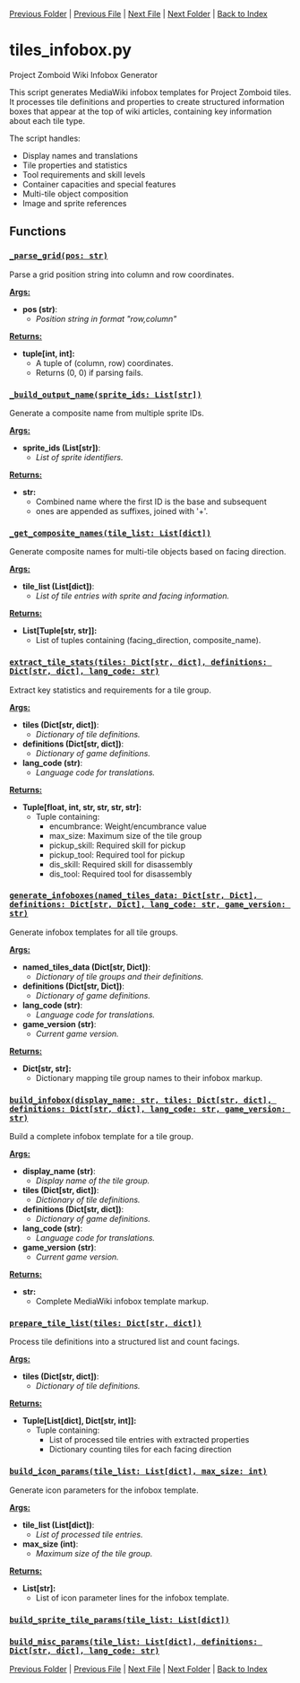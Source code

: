 [Previous Folder](../recipes/craft_recipes.md) | [Previous File](tiles_codesnip.md) | [Next File](tiles_navbox.md) | [Next Folder](../tools/compare_item_lists.md) | [Back to Index](../../index.md)

# tiles_infobox.py

Project Zomboid Wiki Infobox Generator

This script generates MediaWiki infobox templates for Project Zomboid tiles. It processes
tile definitions and properties to create structured information boxes that appear at
the top of wiki articles, containing key information about each tile type.

The script handles:
- Display names and translations
- Tile properties and statistics
- Tool requirements and skill levels
- Container capacities and special features
- Multi-tile object composition
- Image and sprite references

## Functions

### [`_parse_grid(pos: str)`](https://github.com/Vaileasys/pz-wiki_parser/blob/main/scripts/tiles/tiles_infobox.py#L57)

Parse a grid position string into column and row coordinates.


<ins>**Args:**</ins>
  - **pos (str)**:
      - _Position string in format "row,column"_

<ins>**Returns:**</ins>
  - **tuple[int, int]:**
      - A tuple of (column, row) coordinates.
      - Returns (0, 0) if parsing fails.

### [`_build_output_name(sprite_ids: List[str])`](https://github.com/Vaileasys/pz-wiki_parser/blob/main/scripts/tiles/tiles_infobox.py#L75)

Generate a composite name from multiple sprite IDs.


<ins>**Args:**</ins>
  - **sprite_ids (List[str])**:
      - _List of sprite identifiers._

<ins>**Returns:**</ins>
  - **str:**
      - Combined name where the first ID is the base and subsequent
      - ones are appended as suffixes, joined with '+'.

### [`_get_composite_names(tile_list: List[dict])`](https://github.com/Vaileasys/pz-wiki_parser/blob/main/scripts/tiles/tiles_infobox.py#L91)

Generate composite names for multi-tile objects based on facing direction.


<ins>**Args:**</ins>
  - **tile_list (List[dict])**:
      - _List of tile entries with sprite and facing information._

<ins>**Returns:**</ins>
  - **List[Tuple[str, str]]:**
      - List of tuples containing (facing_direction, composite_name).

### [`extract_tile_stats(tiles: Dict[str, dict], definitions: Dict[str, dict], lang_code: str)`](https://github.com/Vaileasys/pz-wiki_parser/blob/main/scripts/tiles/tiles_infobox.py#L113)

Extract key statistics and requirements for a tile group.


<ins>**Args:**</ins>
  - **tiles (Dict[str, dict])**:
      - _Dictionary of tile definitions._
  - **definitions (Dict[str, dict])**:
      - _Dictionary of game definitions._
  - **lang_code (str)**:
      - _Language code for translations._

<ins>**Returns:**</ins>
  - **Tuple[float, int, str, str, str, str]:**
      - Tuple containing:
        - encumbrance: Weight/encumbrance value
        - max_size: Maximum size of the tile group
        - pickup_skill: Required skill for pickup
        - pickup_tool: Required tool for pickup
        - dis_skill: Required skill for disassembly
        - dis_tool: Required tool for disassembly

### [`generate_infoboxes(named_tiles_data: Dict[str, Dict], definitions: Dict[str, Dict], lang_code: str, game_version: str)`](https://github.com/Vaileasys/pz-wiki_parser/blob/main/scripts/tiles/tiles_infobox.py#L166)

Generate infobox templates for all tile groups.


<ins>**Args:**</ins>
  - **named_tiles_data (Dict[str, Dict])**:
      - _Dictionary of tile groups and their definitions._
  - **definitions (Dict[str, Dict])**:
      - _Dictionary of game definitions._
  - **lang_code (str)**:
      - _Language code for translations._
  - **game_version (str)**:
      - _Current game version._

<ins>**Returns:**</ins>
  - **Dict[str, str]:**
      - Dictionary mapping tile group names to their infobox markup.

### [`build_infobox(display_name: str, tiles: Dict[str, dict], definitions: Dict[str, dict], lang_code: str, game_version: str)`](https://github.com/Vaileasys/pz-wiki_parser/blob/main/scripts/tiles/tiles_infobox.py#L231)

Build a complete infobox template for a tile group.


<ins>**Args:**</ins>
  - **display_name (str)**:
      - _Display name of the tile group._
  - **tiles (Dict[str, dict])**:
      - _Dictionary of tile definitions._
  - **definitions (Dict[str, dict])**:
      - _Dictionary of game definitions._
  - **lang_code (str)**:
      - _Language code for translations._
  - **game_version (str)**:
      - _Current game version._

<ins>**Returns:**</ins>
  - **str:**
      - Complete MediaWiki infobox template markup.

### [`prepare_tile_list(tiles: Dict[str, dict])`](https://github.com/Vaileasys/pz-wiki_parser/blob/main/scripts/tiles/tiles_infobox.py#L277)

Process tile definitions into a structured list and count facings.


<ins>**Args:**</ins>
  - **tiles (Dict[str, dict])**:
      - _Dictionary of tile definitions._

<ins>**Returns:**</ins>
  - **Tuple[List[dict], Dict[str, int]]:**
      - Tuple containing:
        - List of processed tile entries with extracted properties
        - Dictionary counting tiles for each facing direction

### [`build_icon_params(tile_list: List[dict], max_size: int)`](https://github.com/Vaileasys/pz-wiki_parser/blob/main/scripts/tiles/tiles_infobox.py#L334)

Generate icon parameters for the infobox template.


<ins>**Args:**</ins>
  - **tile_list (List[dict])**:
      - _List of processed tile entries._
  - **max_size (int)**:
      - _Maximum size of the tile group._

<ins>**Returns:**</ins>
  - **List[str]:**
      - List of icon parameter lines for the infobox template.

### [`build_sprite_tile_params(tile_list: List[dict])`](https://github.com/Vaileasys/pz-wiki_parser/blob/main/scripts/tiles/tiles_infobox.py#L369)
### [`build_misc_params(tile_list: List[dict], definitions: Dict[str, dict], lang_code: str)`](https://github.com/Vaileasys/pz-wiki_parser/blob/main/scripts/tiles/tiles_infobox.py#L390)


[Previous Folder](../recipes/craft_recipes.md) | [Previous File](tiles_codesnip.md) | [Next File](tiles_navbox.md) | [Next Folder](../tools/compare_item_lists.md) | [Back to Index](../../index.md)
